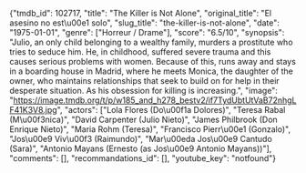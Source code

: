 {"tmdb_id": 102717, "title": "The Killer is Not Alone", "original_title": "El asesino no est\u00e1 solo", "slug_title": "the-killer-is-not-alone", "date": "1975-01-01", "genre": ["Horreur / Drame"], "score": "6.5/10", "synopsis": "Julio, an only child belonging to a wealthy family, murders a prostitute who tries to seduce him. He, in childhood, suffered severe trauma and this causes serious problems with women. Because of this, runs away and stays in a boarding house in Madrid, where he meets Monica, the daughter of the owner, who maintains relationships that seek to build on for help in their desperate situation. As his obsession for killing is increasing.", "image": "https://image.tmdb.org/t/p/w185_and_h278_bestv2/if7TydUbtUtVaB72nhgLF41K3V8.jpg", "actors": ["Lola Flores (Do\u00f1a Dolores)", "Teresa Rabal (M\u00f3nica)", "David Carpenter (Julio Nieto)", "James Philbrook (Don Enrique Nieto)", "Maria Rohm (Teresa)", "Francisco Pierr\u00e1 (Gonzalo)", "Jos\u00e9 Viv\u00f3 (Raimundo)", "Mar\u00eda Jos\u00e9 Cantudo (Sara)", "Antonio Mayans (Ernesto (as Jos\u00e9 Antonio Mayans))"], "comments": [], "recommandations_id": [], "youtube_key": "notfound"}
